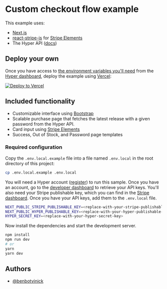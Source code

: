 # Custom checkout flow example

This example uses:
  - [Next.js](https://nextjs.org)
  - [react-stripe-js](https://github.com/stripe/react-stripe-js) for [Stripe Elements](https://stripe.com/elements)
  - The Hyper API ([docs](https://docs.hyper.co))

## Deploy your own

Once you have access to [the environment variables you'll need](#required-configuration) from the [Hyper dashboard](https://dashboard.stripe.com/developers), deploy the example using [Vercel](https://vercel.com):

[![Deploy to Vercel](https://vercel.com/button)](https://vercel.com/new/git/external?repository-url=https://github.com/meta-labs/samples/tree/main/custom-checkout&project-name=hyper-custom-checkout&repository-name=hyper-custom-checkout&env=NEXT_PUBLIC_STRIPE_PUBLISHABLE_KEY,NEXT_PUBLIC_HYPER_PUBLISHABLE_KEY,HYPER_SECRET_KEY&envDescription=Enter%20your%20Stripe%20and%20Hyper%20API%20keys&envLink=https://github.com/meta-labs/samples/tree/main/custom-checkout%23required-configuration)

## Included functionality

- Customizable interface using [Bootstrap](https://getbootstrap.com)
- Scalable purchase page that fetches the latest release with a given password from the Hyper API.
- Card input using [Stripe Elements](https://stripe.com/elements)
- Success, Out of Stock, and Password page templates

### Required configuration

Copy the `.env.local.example` file into a file named `.env.local` in the root directory of this project:

```bash
cp .env.local.example .env.local
```

You will need a Hyper account ([register](https://hyper.co)) to run this sample. Once you have an account, go to the
[developer dashboard](https://hyper.co/developers) to retrieve your API keys. You'll also need your Stripe publishable key,
which you can find in the [Stripe dashboard](https://stripe.com/docs/development#api-keys). Once you have your API keys,
add them to the `.env.local` file.

```bash
NEXT_PUBLIC_STRIPE_PUBLISHABLE_KEY=<replace-with-your-stripe-publishable-key>
NEXT_PUBLIC_HYPER_PUBLISHABLE_KEY=<replace-with-your-hyper-publishable-key>
HYPER_SECRET_KEY=<replace-with-your-hyper-secret-key>
```

Now install the dependencies and start the development server.

```bash
npm install
npm run dev
# or
yarn
yarn dev
```

## Authors

- [@benbotvinick](https://twitter.com/benbotvinick)
